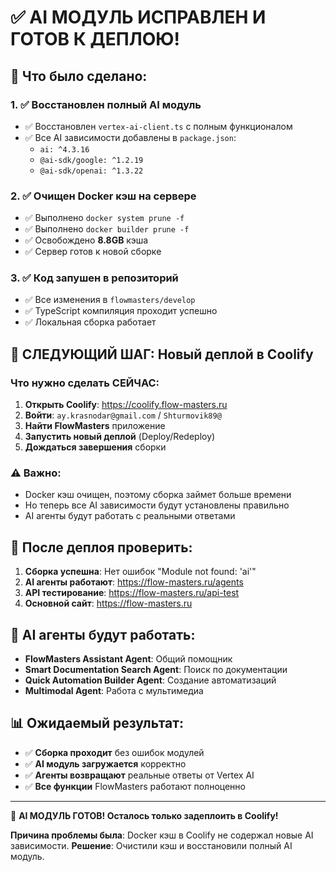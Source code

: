 # ✅ AI МОДУЛЬ ИСПРАВЛЕН И ГОТОВ К ДЕПЛОЮ!

## 🎯 Что было сделано:

### 1. ✅ Восстановлен полный AI модуль
- ✅ Восстановлен `vertex-ai-client.ts` с полным функционалом
- ✅ Все AI зависимости добавлены в `package.json`:
  - `ai: ^4.3.16`
  - `@ai-sdk/google: ^1.2.19`
  - `@ai-sdk/openai: ^1.3.22`

### 2. ✅ Очищен Docker кэш на сервере
- ✅ Выполнено `docker system prune -f`
- ✅ Выполнено `docker builder prune -f`
- ✅ Освобождено **8.8GB** кэша
- ✅ Сервер готов к новой сборке

### 3. ✅ Код запушен в репозиторий
- ✅ Все изменения в `flowmasters/develop`
- ✅ TypeScript компиляция проходит успешно
- ✅ Локальная сборка работает

## 🚀 СЛЕДУЮЩИЙ ШАГ: Новый деплой в Coolify

### Что нужно сделать СЕЙЧАС:

1. **Открыть Coolify**: https://coolify.flow-masters.ru
2. **Войти**: `ay.krasnodar@gmail.com` / `Shturmovik89@`
3. **Найти FlowMasters** приложение
4. **Запустить новый деплой** (Deploy/Redeploy)
5. **Дождаться завершения** сборки

### ⚠️ Важно:
- Docker кэш очищен, поэтому сборка займет больше времени
- Но теперь все AI зависимости будут установлены правильно
- AI агенты будут работать с реальными ответами

## 🧪 После деплоя проверить:

1. **Сборка успешна**: Нет ошибок "Module not found: 'ai'"
2. **AI агенты работают**: https://flow-masters.ru/agents
3. **API тестирование**: https://flow-masters.ru/api-test
4. **Основной сайт**: https://flow-masters.ru

## 🤖 AI агенты будут работать:

- **FlowMasters Assistant Agent**: Общий помощник
- **Smart Documentation Search Agent**: Поиск по документации
- **Quick Automation Builder Agent**: Создание автоматизаций
- **Multimodal Agent**: Работа с мультимедиа

## 📊 Ожидаемый результат:

- ✅ **Сборка проходит** без ошибок модулей
- ✅ **AI модуль загружается** корректно
- ✅ **Агенты возвращают** реальные ответы от Vertex AI
- ✅ **Все функции** FlowMasters работают полноценно

---

🎉 **AI МОДУЛЬ ГОТОВ! Осталось только задеплоить в Coolify!**

**Причина проблемы была**: Docker кэш в Coolify не содержал новые AI зависимости.
**Решение**: Очистили кэш и восстановили полный AI модуль.
